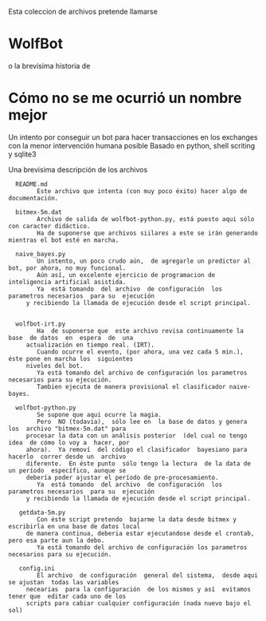 Esta coleccion de archivos pretende llamarse
# WolfBot 
o la brevisima historia de
# Cómo no se me ocurrió un nombre mejor
 
Un intento por conseguir un bot para hacer transacciones en los exchanges con la menor intervención humana posible
Basado en python, shell scriting y sqlite3 

Una brevisima descripción de los archivos


      README.md
            Este archivo que intenta (con muy poco éxito) hacer algo de documentación.

      bitmex-5m.dat
            Archivo de salida de wolfbot-python.py, está puesto aqui sólo con caracter didáctico.
            Ha de suponerse que archivos siilares a este se irán generando mientras el bot esté en marcha.

      naive_bayes.py
            Un intento, un poco crudo aún,  de agregarle un predictor al bot, por ahora, no muy funcional.
            Aún así, un excelente ejercicio de programacion de inteligencia artificial asistida.
            Ya  está tomando  del archivo  de configuración  los parametros necesarios  para su  ejecución
         y recibiendo la llamada de ejecución desde el script principal.


      wolfbot-irt.py
            Ha  de suponerse que  este archivo revisa continuamente la base  de datos  en  espera  de  una
         actualización en tiempo real. (IRT).
            Cuando ocurre el evento, (por ahora, una vez cada 5 min.), éste pone en marcha los  siguientes
         niveles del bot.
            Ya está tomando del archivo de configuración los parametros necesarios para su ejecución.
            Tambien ejecuta de manera provisional el clasificador naive-bayes.

      wolfbot-python.py
            Se supone que aqui ocurre la magia.
            Pero  NO (todavia),  sólo lee en  la base de datos y genera  los  archivo "bitmex-5m.dat" para
         procesar la data con un análisis posterior  (del cual no tengo idea  de cómo lo voy a  hacer, por
         ahora).  Ya removí  del código el clasificador  bayesiano para  hacerlo  correr desde un  archivo
         diferente.  En éste punto  sólo tengo la lectura  de la data de un período  específico, aunque se
         debería poder ajustar el período de pre-procesamiento.
            Ya  está tomando  del archivo  de configuración  los parametros necesarios  para su  ejecución
         y recibiendo la llamada de ejecución desde el script principal.

       getdata-5m.py
            Con éste script pretendo  bajarme la data desde bitmex y escribirla en una base de datos local
         de manera continua, deberia estar ejecutandose desde el crontab, pero esa parte aun la debo.
            Ya está tomando del archivo de configuración los parametros necesarios para su ejecución.

       config.ini
            El archivo  de configuración  general del sistema,  desde aqui se ajustan  todas las variables
         necearias  para la configuración  de los mismos y así  evitamos tener que  editar cada uno de los
         scripts para cabiar cualquier configuración (nada nuevo bajo el sol)


